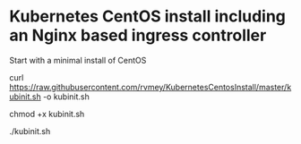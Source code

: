# Kubernetes CentOS install including an Nginx based ingress controller

Start with a minimal install of CentOS

curl https://raw.githubusercontent.com/rvmey/KubernetesCentosInstall/master/kubinit.sh -o kubinit.sh

chmod +x kubinit.sh

./kubinit.sh
